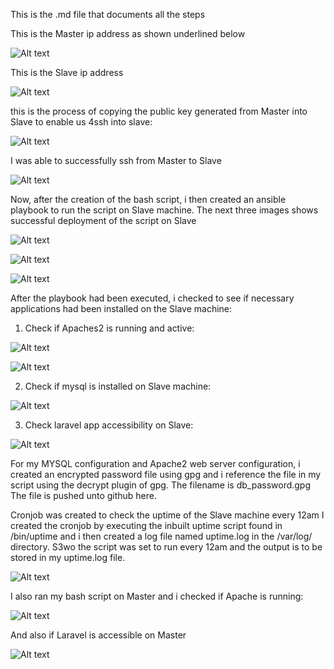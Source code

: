 This is the .md file that documents all the steps

This is the Master ip address as shown underlined below

![Alt text](Master_ip_address.PNG)


This is the Slave ip address 

![Alt text](Slave_ip_Address.PNG)


this is the process of copying the public key generated from Master into Slave to enable us 4ssh into slave:

![Alt text](Keygen_copied_to_Slave_to_enable_us_ssh.PNG)


I was able to successfully ssh from Master to Slave

![Alt text](Successful_ssh_from_Master_to_Slave.PNG)


Now, after the creation of the bash script, i then created an ansible playbook to run the script on Slave machine. The next three images shows successful deployment of the script on Slave

![Alt text](Check_run_ansible_on_slave.PNG)

![Alt text](Running_the_ansible_playbook.PNG)

![Alt text](Successful_Deployment_on_slave.PNG)


After the playbook had been executed, i checked to see if necessary applications had been installed on the Slave machine:

1. Check if Apaches2 is running and active:

![Alt text](Apache_installed_on_Slave.PNG)

![Alt text](Apache_active_and_running_on_slave.PNG)

2. Check if mysql is installed on Slave machine:

![Alt text](mysql_installed_on_slave.PNG)

3. Check laravel app accessibility on Slave:

![Alt text](Laravel_accessible_on_slave.PNG)


For my MYSQL configuration and Apache2 web server configuration, i created an encrypted password file using gpg and i reference the file in my script using the decrypt plugin of gpg. The filename is db_password.gpg The file is pushed unto github here.

Cronjob was created to check the uptime of the Slave machine every 12am
I created the cronjob by executing the inbuilt uptime script found in /bin/uptime and i then created a log file named uptime.log in the /var/log/ directory. S3wo the script was set to run every 12am and the output is to be stored in my uptime.log file.

![Alt text](Cronjob_uptime.PNG)


I also ran my bash script on Master and i checked if Apache is running:

![Alt text](Apache_running_on_Master.PNG)

And also if Laravel is accessible on Master

![Alt text](Laravel_accessibility_on_Master.PNG)









